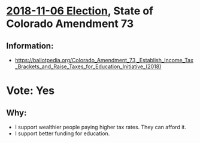 # [2018-11-06 Election](../README.md), State of Colorado Amendment 73

## Information:

* https://ballotpedia.org/Colorado_Amendment_73,_Establish_Income_Tax_Brackets_and_Raise_Taxes_for_Education_Initiative_(2018)

# Vote: Yes

## Why:

* I support wealthier people paying higher tax rates. They can afford it.
* I support better funding for education.
